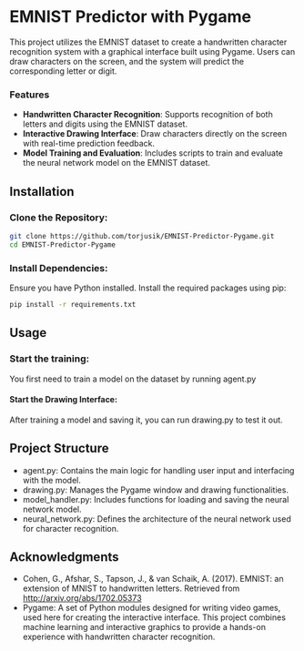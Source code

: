 # EMNIST Predictor with Pygame
This project utilizes the EMNIST dataset to create a handwritten character recognition system with a graphical interface built using Pygame. Users can draw characters on the screen, and the system will predict the corresponding letter or digit.

### Features
- **Handwritten Character Recognition**: Supports recognition of both letters and digits using the EMNIST dataset.
- **Interactive Drawing Interface**: Draw characters directly on the screen with real-time prediction feedback.
- **Model Training and Evaluation**: Includes scripts to train and evaluate the neural network model on the EMNIST dataset.

## Installation

### Clone the Repository:

```bash
git clone https://github.com/torjusik/EMNIST-Predictor-Pygame.git
cd EMNIST-Predictor-Pygame
```
### Install Dependencies:
Ensure you have Python installed. Install the required packages using pip:

```bash
pip install -r requirements.txt

```
## Usage
### Start the training:
You first need to train a model on the dataset by running agent.py
#### Start the Drawing Interface:
After training a model and saving it, you can run drawing.py to test it out.

## Project Structure
- agent.py: Contains the main logic for handling user input and interfacing with the model.
- drawing.py: Manages the Pygame window and drawing functionalities.
- model_handler.py: Includes functions for loading and saving the neural network model.
- neural_network.py: Defines the architecture of the neural network used for character recognition.

## Acknowledgments
- Cohen, G., Afshar, S., Tapson, J., & van Schaik, A. (2017). EMNIST: an extension of MNIST to handwritten letters. Retrieved from http://arxiv.org/abs/1702.05373
- Pygame: A set of Python modules designed for writing video games, used here for creating the interactive interface.
This project combines machine learning and interactive graphics to provide a hands-on experience with handwritten character recognition.
